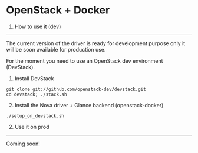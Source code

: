 OpenStack + Docker
==================

1. How to use it (dev)
----------------------

The current version of the driver is ready for development purpose only
it will be soon available for production use.

For the moment you need to use an OpenStack dev environment (DevStack).

1. Install DevStack

```
git clone git://github.com/openstack-dev/devstack.git
cd devstack; ./stack.sh
```

2. Install the Nova driver + Glance backend (openstack-docker)

```
./setup_on_devstack.sh
```


2. Use it on prod
-----------------

Coming soon!
